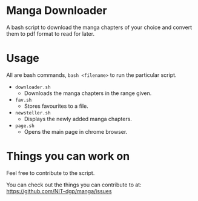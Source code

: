 Manga Downloader
================

A bash script to download the manga chapters of your choice and convert them to pdf format to read for later.

Usage
=====

All are bash commands, `bash <filename>` to run the particular script.
 * `downloader.sh`
    * Downloads the manga chapters in the range given.
 * `fav.sh`
    * Stores favourites to a file.
 * `newsteller.sh`
    * Displays the newly added manga chapters.
 * `page.sh`
    * Opens the main page in chrome browser.

Things you can work on
======================

Feel free to contribute to the script.

You can check out the things you can contribute to at: https://github.com/NIT-dgp/manga/issues
